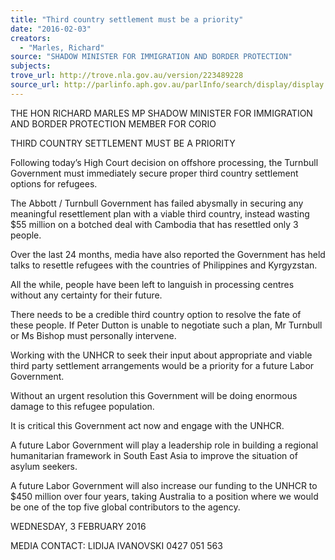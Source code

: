 ```yaml
---
title: "Third country settlement must be a priority"
date: "2016-02-03"
creators:
  - "Marles, Richard"
source: "SHADOW MINISTER FOR IMMIGRATION AND BORDER PROTECTION"
subjects:
trove_url: http://trove.nla.gov.au/version/223489228
source_url: http://parlinfo.aph.gov.au/parlInfo/search/display/display.w3p;query=Id%3A%22media/pressrel/4337565%22
---
```


 

 THE HON RICHARD MARLES MP  SHADOW MINISTER FOR IMMIGRATION AND BORDER  PROTECTION   MEMBER FOR CORIO 

 

 

 THIRD COUNTRY SETTLEMENT MUST BE A PRIORITY     

 Following today’s High Court decision on offshore processing, the Turnbull Government  must immediately secure proper third country settlement options for refugees.    

 The Abbott / Turnbull Government has failed abysmally in securing any meaningful  resettlement plan with a viable third country, instead wasting $55 million on a botched  deal with Cambodia that has resettled only 3 people.    

 Over the last 24 months, media have also reported the Government has held talks to  resettle refugees with the countries of Philippines and Kyrgyzstan.   

 All the while, people have been left to languish in processing centres without any  certainty for their future.   

 There needs to be a credible third country option to resolve the fate of these people. If  Peter Dutton is unable to negotiate such a plan, Mr Turnbull or Ms Bishop must  personally intervene.   

 Working with the UNHCR to seek their input about appropriate and viable third party  settlement arrangements would be a priority for a future Labor Government.   

 Without an urgent resolution this Government will be doing enormous damage to this  refugee population.   

 It is critical this Government act now and engage with the UNHCR.    

 A future Labor Government will play a leadership role in building a regional  humanitarian framework in South East Asia to improve the situation of asylum seekers.   

 A future Labor Government will also increase our funding to the UNHCR to $450 million  over four years, taking Australia to a position where we would be one of the top five  global contributors to the agency.      

 WEDNESDAY, 3 FEBRUARY 2016 

 MEDIA CONTACT: LIDIJA IVANOVSKI 0427 051 563 

 


